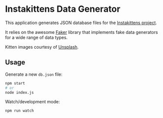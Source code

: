 # Instakittens Data Generator

This application generates JSON database files for the [Instakittens
project](https://github.com/fredericbonnet/instakittens).

It relies on the awesome [Faker](https://github.com/Marak/faker.js) library
that implements fake data generators for a wide range of data types.

Kitten images courtesy of [Unsplash](https://unsplash.com/search/photos/kitten).

## Usage

Generate a new `db.json` file:

```sh
npm start
# or
node index.js
```

Watch/development mode:

```sh
npm run watch
```
